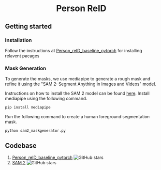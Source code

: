 <h1 align="center"> Person ReID </h1>


## Getting started
### Installation
Follow the instructions at [Person_reID_baseline_pytorch](https://github.com/layumi/Person_reID_baseline_pytorch) for installing relavent pacages

### Mask Generation
To generate the masks, we use mediapipe to generate a rough mask and refine it using the "SAM 2: Segment Anything in Images and Videos" model. 

Instructions on how to install the SAM 2 model can be found [here](https://github.com/facebookresearch/sam2). 
Install mediapipe using the following command. 
```bash
pip install mediapipe
```

Run the following command to create a human foreground segmentation mask. 
```bash
python sam2_maskgenerator.py
```

## Codebase
1. [Person_reID_baseline_pytorch](https://github.com/layumi/Person_reID_baseline_pytorch) ![GitHub stars](https://img.shields.io/github/stars/layumi/Person_reID_baseline_pytorch.svg?style=flat&label=Star)
2. [SAM 2](https://github.com/facebookresearch/sam2) ![GitHub stars](https://img.shields.io/github/stars/facebookresearch/sam2.svg?style=flat&label=Star)
